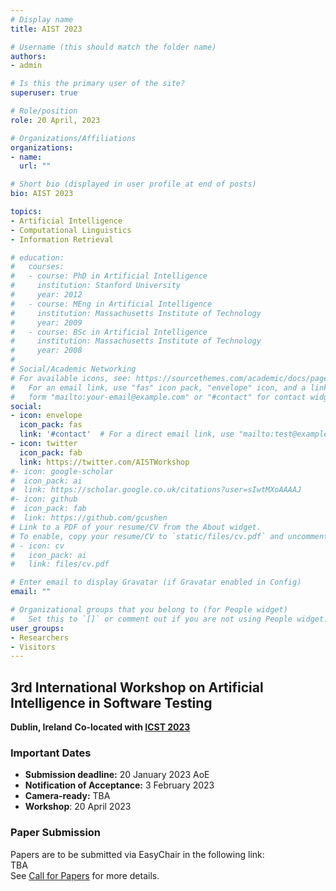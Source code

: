 ```yaml
---
# Display name
title: AIST 2023

# Username (this should match the folder name)
authors:
- admin

# Is this the primary user of the site?
superuser: true

# Role/position
role: 20 April, 2023

# Organizations/Affiliations
organizations:
- name: 
  url: ""

# Short bio (displayed in user profile at end of posts)
bio: AIST 2023

topics:
- Artificial Intelligence
- Computational Linguistics
- Information Retrieval

# education:
#   courses:
#   - course: PhD in Artificial Intelligence
#     institution: Stanford University
#     year: 2012
#   - course: MEng in Artificial Intelligence
#     institution: Massachusetts Institute of Technology
#     year: 2009
#   - course: BSc in Artificial Intelligence
#     institution: Massachusetts Institute of Technology
#     year: 2008
# 
# Social/Academic Networking
# For available icons, see: https://sourcethemes.com/academic/docs/page-builder/#icons
#   For an email link, use "fas" icon pack, "envelope" icon, and a link in the
#   form "mailto:your-email@example.com" or "#contact" for contact widget.
social:
- icon: envelope
  icon_pack: fas
  link: '#contact'  # For a direct email link, use "mailto:test@example.org".
- icon: twitter
  icon_pack: fab
  link: https://twitter.com/AISTWorkshop
#- icon: google-scholar
#  icon_pack: ai
#  link: https://scholar.google.co.uk/citations?user=sIwtMXoAAAAJ
#- icon: github
#  icon_pack: fab
#  link: https://github.com/gcushen
# Link to a PDF of your resume/CV from the About widget.
# To enable, copy your resume/CV to `static/files/cv.pdf` and uncomment the lines below.
# - icon: cv
#   icon_pack: ai
#   link: files/cv.pdf

# Enter email to display Gravatar (if Gravatar enabled in Config)
email: ""

# Organizational groups that you belong to (for People widget)
#   Set this to `[]` or comment out if you are not using People widget.
user_groups:
- Researchers
- Visitors
---
```


## 3rd International Workshop on Artificial Intelligence in Software Testing
**Dublin, Ireland**
**Co-located with [ICST 2023](https://conf.researchr.org/home/icst-2023)**

### Important Dates

 - **Submission deadline:** 20 January 2023  AoE <br />
 - **Notification of Acceptance:** 3 February 2023 <br />
 - **Camera-ready:** TBA <br />
 - **Workshop**: 20 April 2023 <br/>

### Paper Submission
Papers are to be submitted via EasyChair in the following link:<br /> 
TBA <br />
See [Call for Papers](/#cfp) for more details.

